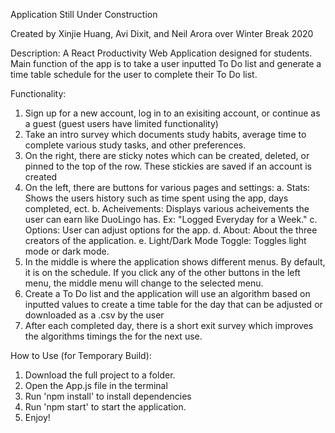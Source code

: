 Application Still Under Construction

Created by Xinjie Huang, Avi Dixit, and Neil Arora over Winter Break 2020

Description: 
A React Productivity Web Application designed for students. Main function of the app is to take a user inputted To Do list and generate a time table schedule for the user to complete their To Do list. 

Functionality:
1. Sign up for a new account, log in to an exisiting account, or continue as a guest (guest users have limited functionality)
2. Take an intro survey which documents study habits, average time to complete various study tasks, and other preferences.
3. On the right, there are sticky notes which can be created, deleted, or pinned to the top of the row. These stickies are saved if an account is created
4. On the left, there are buttons for various pages and settings:
   a. Stats: Shows the users history such as time spent using the app, days completed, ect.
   b. Acheivements: Displays various acheivements the user can earn like DuoLingo has. Ex: "Logged Everyday for a Week."
   c. Options: User can adjust options for the app.
   d. About: About the three creators of the application.
   e. Light/Dark Mode Toggle: Toggles light mode or dark mode.
5. In the middle is where the application shows different menus. By default, it is on the schedule. If you click any of the other buttons in the left menu, the middle menu will    change to the selected menu.
6. Create a To Do list and the application will use an algorithm based on inputted values to create a time table for the day that can be adjusted or downloaded as a .csv by the user
7. After each completed day, there is a short exit survey which improves the algorithms timings the for the next use.


How to Use (for Temporary Build):
1. Download the full project to a folder. 
2. Open the App.js file in the terminal
3. Run 'npm install' to install dependencies
4. Run 'npm start' to start the application.
5. Enjoy!

